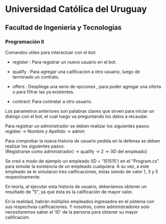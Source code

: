# Universidad Católica del Uruguay

## Facultad de Ingeniería y Tecnologías

### Programación II

Comandos utiles para interactuar con el bot:

- register : Para registrar un nuevo usuario en el bot.

- qualify : Para agregar una calificacion a otro usuario, luego de terminado un contrato.

- offers : Despliega una serie de opciones , para poder agregar una oferta o para filtrar las ya existentes.

- contract: Para contratar a otro usuario.

Los parametros anteriores son palabras claves que sirven para iniciar un dialogo con el bot, el cual luego va preguntando los datos a recaudar.

Para registrar un administrador se deben realizar los siguientes pasos: <br>
register -> Nombre y Apellido -> admin

Para comprobar la nueva historia de usuario pedida en la defensa se deben realizar los siguientes pasos: <br>
(Registrarse como administrador) -> qualify -> 2 -> {ID del empleado}

Se creó a modo de ejemplo un empleado (ID = '151515') en el "Program.cs" para simular la existencia de un empleado cualquiera.
A su vez, a este empleado se le simularon tres calificaciones, éstas siendo de valor 1, 3 y 5 respectivamente.

En teoría, al ejecutar esta historia de usuario, deberíamos obtener un resultado de "5", ya que ésta es la calificación de mayor valor.

En la realidad, habrán múltiples empleados ingresados en el sistema con sus respectivas calificaciones. Y nosotros, como administradores solo necesitaremos saber el 'ID' de la persona para obtener su mayor calificación.